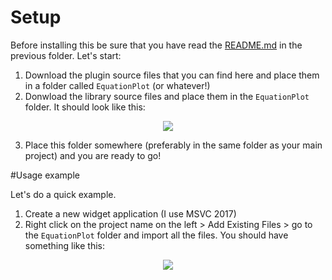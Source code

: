 # Setup

Before installing this be sure that you have read the <a href="https://github.com/albertodev01/TEquations/blob/master/C%2B%2B/Qt/README.md">README.md</a> in the previous folder. Let's start:

 1. Download the plugin source files that you can find here and place them in a folder called `EquationPlot` (or whatever!)
 2. Donwload the library source files and place them in the `EquationPlot` folder. It should look like this:
 
 <p align="center"><img src="https://github.com/albertodev01/TEquations/blob/master/C%2B%2B/Qt/github_images/dir.png" /></p>
 
 3. Place this folder somewhere (preferably in the same folder as your main project) and you are ready to go!
 
 #Usage example
 
 Let's do a quick example.
 
  1. Create a new widget application (I use MSVC 2017)
  2. Right click on the project name on the left > Add Existing Files > go to the `EquationPlot` folder and import all the files. You should have something like this:
  
   <p align="center"><img src="https://github.com/albertodev01/TEquations/blob/master/C%2B%2B/Qt/github_images/proj.png" /></p>
